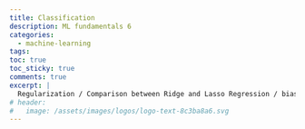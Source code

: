 ```yaml
---
title: Classification
description: ML fundamentals 6
categories:
  - machine-learning
tags:
toc: true
toc_sticky: true
comments: true
excerpt: |
  Regularization / Comparison between Ridge and Lasso Regression / bias-variance tradeoff
# header:
#   image: /assets/images/logos/logo-text-8c3ba8a6.svg
---
```


